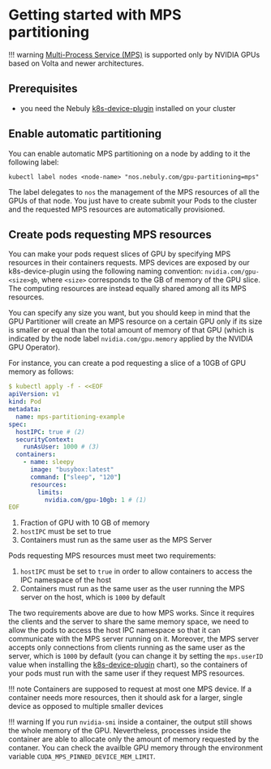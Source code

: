 # Getting started with MPS partitioning

!!! warning
    [Multi-Process Service (MPS)](https://docs.nvidia.com/deploy/mps/index.html) is supported only by NVIDIA GPUs
    based on Volta and newer architectures.

## Prerequisites

- you need the Nebuly [k8s-device-plugin](https://github.com/nebuly-ai/k8s-device-plugin#installation) installed on your cluster

## Enable automatic partitioning

You can enable automatic MPS partitioning on a node by adding to it the following label:

```shell
kubectl label nodes <node-name> "nos.nebuly.com/gpu-partitioning=mps"
```

The label delegates to `nos` the management of the MPS resources of all the GPUs of that node. You just have
to create submit your Pods to the cluster and  the requested MPS resources are automatically provisioned.

## Create pods requesting MPS resources

You can make your pods request slices of GPU by specifying MPS resources in their containers requests.
MPS devices are exposed by our k8s-device-plugin using the following naming convention:
`nvidia.com/gpu-<size>gb`, where `<size>` corresponds to the GB of memory of the GPU slice.
The computing resources are instead equally shared among all its MPS resources.

You can specify any size you want, but you should keep in mind that the GPU Partitioner will create an MPS resource
on a certain GPU only if its size is smaller or equal than the total amount of memory of that GPU (which is indicated by the
node label `nvidia.com/gpu.memory` applied by the NVIDIA GPU Operator).

For instance, you can create a pod requesting a slice of a 10GB of GPU memory as follows:

```yaml
$ kubectl apply -f - <<EOF
apiVersion: v1
kind: Pod
metadata:
  name: mps-partitioning-example
spec:
  hostIPC: true # (2)
  securityContext:
    runAsUser: 1000 # (3)
  containers:
    - name: sleepy
      image: "busybox:latest"
      command: ["sleep", "120"]
      resources:
        limits:
          nvidia.com/gpu-10gb: 1 # (1)
EOF
```

1. Fraction of GPU with 10 GB of memory
2. `hostIPC` must be set to true
3. Containers must run as the same user as the MPS Server

Pods requesting MPS resources must meet two requirements:

1. `hostIPC` must be set to `true` in order to allow containers to access the IPC namespace of the host
2. Containers must run as the same user as the user running the MPS server on the host, which is `1000` by default

The two requirements above are due to how MPS works. Since it requires the clients and the server to share the same
memory space, we need to allow the pods to access the host IPC namespace so that it can communicate with the MPS server
running on it. Moreover, the MPS server accepts only connections from clients running as the same user as the server,
which is `1000` by default (you can change it by setting the `mps.userID` value when installing the
[k8s-device-plugin](https://github.com/nebuly-ai/k8s-device-plugin#installation) chart), so the containers of your pods
must run with the same user if they request MPS resources.

!!! note
    Containers are supposed to request at most one MPS device. If a container needs more resources,
    then it should ask for a larger, single device as opposed to multiple smaller devices

!!! warning
    If you run `nvidia-smi` inside a container, the output still shows the whole memory of the GPU.
    Nevertheless, processes inside the container are able to allocate only the amount of memory requested by the contaner.
    You can check the availble GPU memory through the environment variable `CUDA_MPS_PINNED_DEVICE_MEM_LIMIT`.
